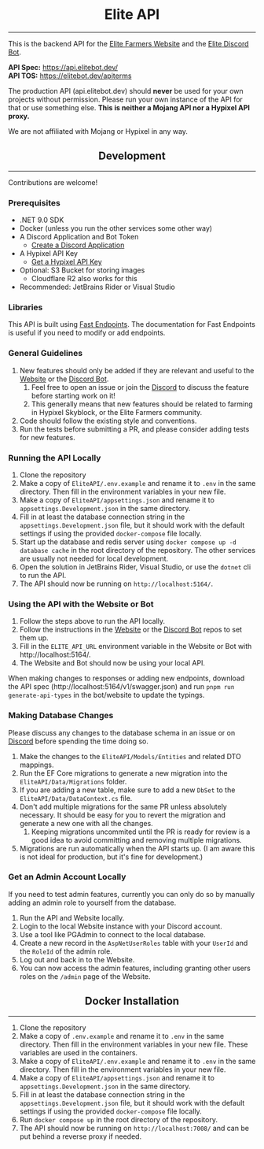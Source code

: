 <h1 align="center">Elite API</h1>
<hr>

This is the backend API for the [Elite Farmers Website](https://github.com/EliteFarmers/Website) and the [Elite Discord Bot](https://github.com/EliteFarmers/API).

**API Spec:** https://api.elitebot.dev/ <br>
**API TOS:** https://elitebot.dev/apiterms

The production API (api.elitebot.dev) should **never** be used for your own projects without permission. Please run your own instance of the API for that or use something else.
__This is neither a Mojang API nor a Hypixel API proxy.__

We are not affiliated with Mojang or Hypixel in any way.

<h2 align="center">Development</h2>
<hr>

Contributions are welcome!

### Prerequisites
- .NET 9.0 SDK
- Docker (unless you run the other services some other way)
- A Discord Application and Bot Token
  - [Create a Discord Application](https://discord.com/developers/applications)
- A Hypixel API Key
  - [Get a Hypixel API Key](https://developer.hypixel.net/)
- Optional: S3 Bucket for storing images
  - Cloudflare R2 also works for this
- Recommended: JetBrains Rider or Visual Studio

### Libraries
This API is built using [Fast Endpoints](https://fast-endpoints.com/). The documentation for Fast Endpoints is useful if you need to modify or add endpoints.

### General Guidelines
1. New features should only be added if they are relevant and useful to the [Website](https://github.com/EliteFarmers/Website) or the [Discord Bot](https://github.com/EliteFarmers/Bot).
    1. Feel free to open an issue or join the [Discord](https://elitebot.dev/support) to discuss the feature before starting work on it!
    2. This generally means that new features should be related to farming in Hypixel Skyblock, or the Elite Farmers community.
2. Code should follow the existing style and conventions.
3. Run the tests before submitting a PR, and please consider adding tests for new features.

### Running the API Locally

1. Clone the repository
2. Make a copy of `EliteAPI/.env.example` and rename it to `.env` in the same directory. Then fill in the environment variables in your new file.
3. Make a copy of `EliteAPI/appsettings.json` and rename it to `appsettings.Development.json` in the same directory. 
4. Fill in at least the database connection string in the `appsettings.Development.json` file, but it should work with the default settings if using the provided `docker-compose` file locally.
5. Start up the database and redis server using `docker compose up -d database cache` in the root directory of the repository. The other services are usually not needed for local development.
6. Open the solution in JetBrains Rider, Visual Studio, or use the `dotnet` cli to run the API.
7. The API should now be running on `http://localhost:5164/`.

### Using the API with the Website or Bot
1. Follow the steps above to run the API locally.
2. Follow the instructions in the [Website](https://github.com/EliteFarmers/Website) or the [Discord Bot](https://github.com/EliteFarmers/Bot) repos to set them up.
3. Fill in the `ELITE_API_URL` environment variable in the Website or Bot with http://localhost:5164/.
4. The Website and Bot should now be using your local API.

When making changes to responses or adding new endpoints, download the API spec (http://localhost:5164/v1/swagger.json) and run `pnpm run generate-api-types` in the bot/website to update the typings.

### Making Database Changes

Please discuss any changes to the database schema in an issue or on [Discord](https://elitebot.dev/support) before spending the time doing so.

1. Make the changes to the `EliteAPI/Models/Entities` and related DTO mappings.
2. Run the EF Core migrations to generate a new migration into the `EliteAPI/Data/Migrations` folder.
3. If you are adding a new table, make sure to add a new `DbSet` to the `EliteAPI/Data/DataContext.cs` file.
4. Don't add multiple migrations for the same PR unless absolutely necessary. It should be easy for you to revert the migration and generate a new one with all the changes.
   1. Keeping migrations uncommited until the PR is ready for review is a good idea to avoid committing and removing multiple migrations.
5. Migrations are run automatically when the API starts up. (I am aware this is not ideal for production, but it's fine for development.)

### Get an Admin Account Locally

If you need to test admin features, currently you can only do so by manually adding an admin role to yourself from the database.

1. Run the API and Website locally.
2. Login to the local Website instance with your Discord account.
3. Use a tool like PGAdmin to connect to the local database.
4. Create a new record in the `AspNetUserRoles` table with your `UserId` and the `RoleId` of the admin role.
5. Log out and back in to the Website.
6. You can now access the admin features, including granting other users roles on the `/admin` page of the Website.

<h2 align="center">Docker Installation</h2>
<hr>

1. Clone the repository
2. Make a copy of `.env.example` and rename it to `.env` in the same directory. Then fill in the environment variables in your new file. These variables are used in the containers.
3. Make a copy of `EliteAPI/.env.example` and rename it to `.env` in the same directory. Then fill in the environment variables in your new file.
4. Make a copy of `EliteAPI/appsettings.json` and rename it to `appsettings.Development.json` in the same directory.
5. Fill in at least the database connection string in the `appsettings.Development.json` file, but it should work with the default settings if using the provided `docker-compose` file locally.
6. Run `docker compose up` in the root directory of the repository.
8. The API should now be running on `http://localhost:7008/` and can be put behind a reverse proxy if needed.
